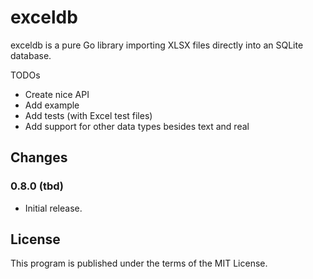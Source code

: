 # exceldb

exceldb is a pure Go library importing XLSX files directly into an SQLite database. 

TODOs
* Create nice API
* Add example
* Add tests (with Excel test files)
* Add support for other data types besides text and real

## Changes

### 0.8.0 (tbd)

* Initial release.

## License

This program is published under the terms of the MIT License.

